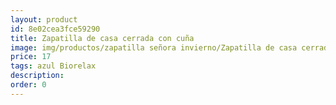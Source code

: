 ```yaml
---
layout: product
id: 8e02cea3fce59290
title: Zapatilla de casa cerrada con cuña
image: img/productos/zapatilla señora invierno/Zapatilla de casa cerrada con cuña=17=azul Biorelax.webp
price: 17
tags: azul Biorelax
description: 
order: 0
---
```

